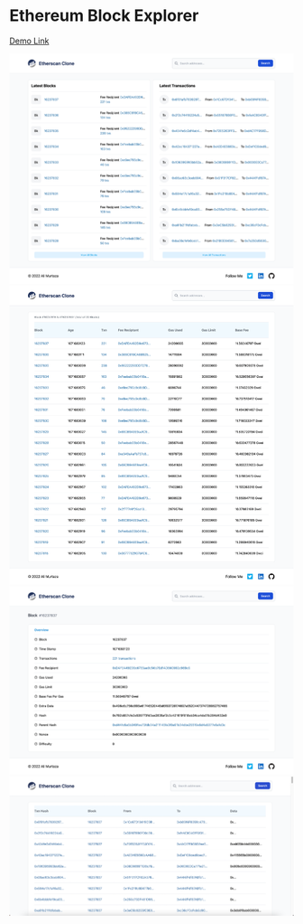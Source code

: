 # Ethereum Block Explorer

[Demo Link](https://blockexplorer-clone-blockchain-react.vercel.app/)

<img src="./img/etherscan-clone-1.png">
<img src="./img/etherscan-clone-2.png">
<img src="./img/etherscan-clone-3.png">
<img src="./img/etherscan-clone-4.png">
